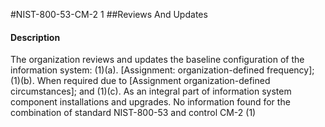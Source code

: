 #NIST-800-53-CM-2 1
##Reviews And Updates
#### Description
The organization reviews and updates the baseline configuration of the information system:
   (1)(a).  [Assignment: organization-defined frequency];
   (1)(b).  When required due to [Assignment organization-defined circumstances]; and
   (1)(c).  As an integral part of information system component installations and upgrades.
No information found for the combination of standard NIST-800-53 and control CM-2 (1)
